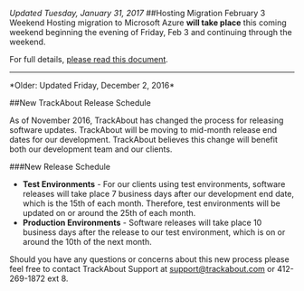 *Updated Tuesday, January 31, 2017*
##Hosting Migration February 3 Weekend
Hosting migration to Microsoft Azure **will take place** this coming weekend beginning the evening of Friday, Feb 3 and continuing through the weekend.

For full details, [please read this document](https://meta.trackabout.com/wiki/Azure_Migration_Announcement).
<hr>
*Older: Updated Friday, December 2, 2016*

##New TrackAbout Release Schedule

As of November 2016, TrackAbout has changed the process for releasing software updates. TrackAbout will be moving to mid-month release end dates for our development. TrackAbout believes this change will benefit both our development team and our clients.

###New Release Schedule
 - **Test Environments** - For our clients using test environments, software releases will take place 7 business days after our development end date, which is the 15th of each month. Therefore, test environments will be updated on or around the 25th of each month.
 - **Production Environments** - Software releases will take place 10 business days after the release to our test environment, which is on or around the 10th of the next month.
 
Should you have any questions or concerns about this new process please feel free to contact TrackAbout Support at [support@trackabout.com](mailto:support@trackabout.com) or 412-269-1872 ext 8. 
